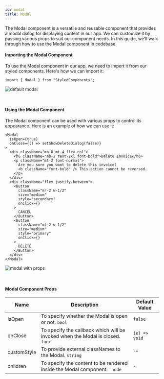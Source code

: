 ```yaml
---
id: modal
title: Modal
---
```


The Modal component is a versatile and reusable component that provides a modal
dialog for displaying content in our app. We can customize it by passing various
props to suit our component needs. In this guide, we'll walk through how to use
the Modal component in codebase.

#### Importing the Modal Component

To use the Modal component in our app, we need to import it from our styled
components. Here's how we can import it:

```
import { Modal } from "StyledComponents";
```

![default modal](/img/modal/default.png)

<br/>

#### Using the Modal Component

The Modal component can be used with various props to control its appearance.
Here is an example of how we can use it:

```
<Modal
  isOpen={true}
  onClose={() => setShowDeleteDialog(false)}
>
  <div className="mb-8 mt-4 flex-col">
    <h6 className="mb-2 text-2xl font-bold">Delete Invoice</h6>
    <p className="mt-2 font-normal">
      Are you sure you want to delete this invoice?
      <b className="font-bold" /> This action cannot be reversed.
    </p>
  </div>
  <div className="flex justify-between">
    <Button
      className="mr-2 w-1/2"
      size="medium"
      style="secondary"
      onClick={}
    >
      CANCEL
    </Button>
    <Button
      className="ml-2 w-1/2"
      size="medium"
      style="primary"
      onClick={}
    >
      DELETE
    </Button>
  </div>
</Modal>
```

![modal with props](/img/modal/with-props.png)

<br/>

#### Modal Component Props

| Name        | Description                                                                    | Default Value |
| ----------- | ------------------------------------------------------------------------------ | ------------- |
| isOpen      | To specify whether the Modal is open or not. `bool`                            | `false`       |
| onClose     | To specify the callback which will be invoked when the Modal is closed. `func` | `(e) => void` |
| customStyle | To provide external classNames to the Modal. `string`                          | `""`          |
| children    | To specify the content to be rendered inside the Modal component. ` node`      | `-`           |
